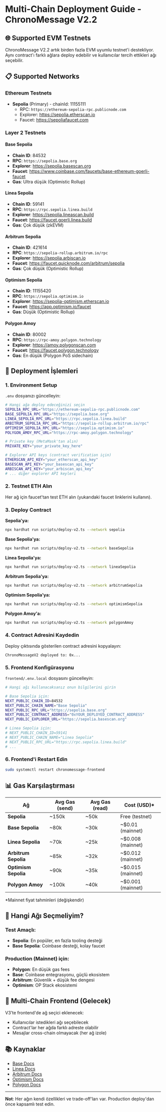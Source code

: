 # Multi-Chain Deployment Guide - ChronoMessage V2.2

## 🌐 Supported EVM Testnets

ChronoMessage V2.2 artık birden fazla EVM uyumlu testnet'i destekliyor. Aynı contract'ı farklı ağlara deploy edebilir ve kullanıcılar tercih ettikleri ağı seçebilir.

## 📋 Supported Networks

### Ethereum Testnets
- **Sepolia** (Primary) - chainId: 11155111
  - RPC: `https://ethereum-sepolia-rpc.publicnode.com`
  - Explorer: https://sepolia.etherscan.io
  - Faucet: https://sepoliafaucet.com

### Layer 2 Testnets

#### Base Sepolia
- **Chain ID**: 84532
- **RPC**: `https://sepolia.base.org`
- **Explorer**: https://sepolia.basescan.org
- **Faucet**: https://www.coinbase.com/faucets/base-ethereum-goerli-faucet
- **Gas**: Ultra düşük (Optimistic Rollup)

#### Linea Sepolia
- **Chain ID**: 59141
- **RPC**: `https://rpc.sepolia.linea.build`
- **Explorer**: https://sepolia.lineascan.build
- **Faucet**: https://faucet.goerli.linea.build
- **Gas**: Çok düşük (zkEVM)

#### Arbitrum Sepolia
- **Chain ID**: 421614
- **RPC**: `https://sepolia-rollup.arbitrum.io/rpc`
- **Explorer**: https://sepolia.arbiscan.io
- **Faucet**: https://faucet.quicknode.com/arbitrum/sepolia
- **Gas**: Çok düşük (Optimistic Rollup)

#### Optimism Sepolia
- **Chain ID**: 11155420
- **RPC**: `https://sepolia.optimism.io`
- **Explorer**: https://sepolia-optimism.etherscan.io
- **Faucet**: https://app.optimism.io/faucet
- **Gas**: Düşük (Optimistic Rollup)

#### Polygon Amoy
- **Chain ID**: 80002
- **RPC**: `https://rpc-amoy.polygon.technology`
- **Explorer**: https://amoy.polygonscan.com
- **Faucet**: https://faucet.polygon.technology
- **Gas**: En düşük (Polygon PoS sidechain)

## 🚀 Deployment İşlemleri

### 1. Environment Setup

`.env` dosyanızı güncelleyin:

```bash
# Hangi ağa deploy edeceğinizi seçin
SEPOLIA_RPC_URL="https://ethereum-sepolia-rpc.publicnode.com"
BASE_SEPOLIA_RPC_URL="https://sepolia.base.org"
LINEA_SEPOLIA_RPC_URL="https://rpc.sepolia.linea.build"
ARBITRUM_SEPOLIA_RPC_URL="https://sepolia-rollup.arbitrum.io/rpc"
OPTIMISM_SEPOLIA_RPC_URL="https://sepolia.optimism.io"
POLYGON_AMOY_RPC_URL="https://rpc-amoy.polygon.technology"

# Private key (MetaMask'tan alın)
PRIVATE_KEY="your_private_key_here"

# Explorer API keys (contract verification için)
ETHERSCAN_API_KEY="your_etherscan_api_key"
BASESCAN_API_KEY="your_basescan_api_key"
ARBISCAN_API_KEY="your_arbiscan_api_key"
# ... diğer explorer API keyleri
```

### 2. Testnet ETH Alın

Her ağ için faucet'tan test ETH alın (yukarıdaki faucet linklerini kullanın).

### 3. Deploy Contract

**Sepolia'ya:**
```bash
npx hardhat run scripts/deploy-v2.ts --network sepolia
```

**Base Sepolia'ya:**
```bash
npx hardhat run scripts/deploy-v2.ts --network baseSepolia
```

**Linea Sepolia'ya:**
```bash
npx hardhat run scripts/deploy-v2.ts --network lineaSepolia
```

**Arbitrum Sepolia'ya:**
```bash
npx hardhat run scripts/deploy-v2.ts --network arbitrumSepolia
```

**Optimism Sepolia'ya:**
```bash
npx hardhat run scripts/deploy-v2.ts --network optimismSepolia
```

**Polygon Amoy'a:**
```bash
npx hardhat run scripts/deploy-v2.ts --network polygonAmoy
```

### 4. Contract Adresini Kaydedin

Deploy çıktısında gösterilen contract adresini kopyalayın:
```
ChronoMessageV2 deployed to: 0x...
```

### 5. Frontend Konfigürasyonu

`frontend/.env.local` dosyasını güncelleyin:

```bash
# Hangi ağı kullanacaksanız onun bilgilerini girin

# Base Sepolia için:
NEXT_PUBLIC_CHAIN_ID=84532
NEXT_PUBLIC_CHAIN_NAME="Base Sepolia"
NEXT_PUBLIC_RPC_URL="https://sepolia.base.org"
NEXT_PUBLIC_CONTRACT_ADDRESS="0xYOUR_DEPLOYED_CONTRACT_ADDRESS"
NEXT_PUBLIC_EXPLORER_URL="https://sepolia.basescan.org"

# Linea Sepolia için:
# NEXT_PUBLIC_CHAIN_ID=59141
# NEXT_PUBLIC_CHAIN_NAME="Linea Sepolia"
# NEXT_PUBLIC_RPC_URL="https://rpc.sepolia.linea.build"
# ...
```

### 6. Frontend'i Restart Edin

```bash
sudo systemctl restart chronomessage-frontend
```

## 📊 Gas Karşılaştırması

| Ağ | Avg Gas (send) | Avg Gas (read) | Cost (USD)* |
|----|----------------|----------------|-------------|
| **Sepolia** | ~150k | ~50k | Free (testnet) |
| **Base Sepolia** | ~80k | ~30k | ~$0.01 (mainnet) |
| **Linea Sepolia** | ~70k | ~25k | ~$0.008 (mainnet) |
| **Arbitrum Sepolia** | ~85k | ~32k | ~$0.012 (mainnet) |
| **Optimism Sepolia** | ~90k | ~35k | ~$0.015 (mainnet) |
| **Polygon Amoy** | ~100k | ~40k | ~$0.001 (mainnet) |

*Mainnet fiyat tahminleri (değişkendir)

## 🎯 Hangi Ağı Seçmeliyim?

### Test Amaçlı:
- **Sepolia**: En popüler, en fazla tooling desteği
- **Base Sepolia**: Coinbase desteği, kolay faucet

### Production (Mainnet) için:
- **Polygon**: En düşük gas fees
- **Base**: Coinbase entegrasyonu, güçlü ekosistem
- **Arbitrum**: Güvenlik + düşük fee dengesi
- **Optimism**: OP Stack ekosistemi

## 🔧 Multi-Chain Frontend (Gelecek)

V3'te frontend'de ağ seçici eklenecek:
- Kullanıcılar istedikleri ağı seçebilecek
- Contract'lar her ağda farklı adreste olabilir
- Mesajlar cross-chain olmayacak (her ağ izole)

## 📚 Kaynaklar

- [Base Docs](https://docs.base.org)
- [Linea Docs](https://docs.linea.build)
- [Arbitrum Docs](https://docs.arbitrum.io)
- [Optimism Docs](https://docs.optimism.io)
- [Polygon Docs](https://docs.polygon.technology)

---

**Not**: Her ağın kendi özellikleri ve trade-off'ları var. Production deploy'dan önce kapsamlı test edin.
